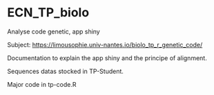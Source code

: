 # ECN_TP_biolo
Analyse code genetic, app shiny

Subject: https://limousophie.univ-nantes.io/biolo_tp_r_genetic_code/

Documentation to explain the app shiny and the principe of alignment.

Sequences datas stocked in TP-Student.

Major code in tp-code.R
